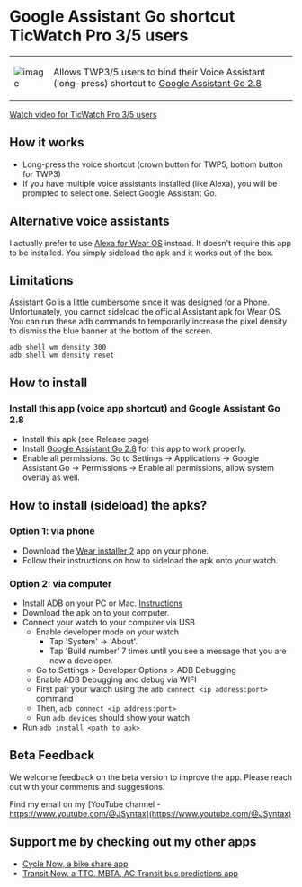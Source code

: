# Google Assistant Go shortcut TicWatch Pro 3/5 users
<table>
<tr>
<td>


![image](https://github.com/TransitNow/voice-assistant-shortcut-wearos/assets/2457368/ba407c3a-61f5-4606-badf-9494c0db2cbd)

</td>
<td>
Allows TWP3/5 users to bind their Voice Assistant (long-press) shortcut to <a href="https://www.apkmirror.com/apk/google-inc/google-assistant-go/google-assistant-go-2-8-0-release/">Google Assistant Go 2.8</a>
</td>
</tr>
</table>

[Watch video for TicWatch Pro 3/5 users](https://youtu.be/lqnD2iWeQBI)


## How it works
- Long-press the voice shortcut (crown button for TWP5, bottom button for TWP3)
- If you have multiple voice assistants installed (like Alexa), you will be prompted to select one. Select Google Assistant Go.

## Alternative voice assistants
I actually prefer to use [Alexa for Wear OS](https://www.apkmirror.com/apk/amazon-mobile-llc/amazon-alexa-for-smart-watches-wear-os/) instead. It doesn't require this app to be installed. You simply sideload the apk and it works out of the box.

## Limitations
Assistant Go is a little cumbersome since it was designed for a Phone. Unfortunately, you cannot sideload the official Assistant apk for Wear OS.
You can run these adb commands to temporarily increase the pixel density to dismiss the blue banner at the bottom of the screen.
```
adb shell wm density 300
adb shell wm density reset
```
## How to install
### Install this app (voice app shortcut) and Google Assistant Go 2.8
- Install this apk (see Release page)
- Install [Google Assistant Go 2.8](https://www.apkmirror.com/apk/google-inc/google-assistant-go/google-assistant-go-2-8-0-release/) for this app to work properly.
- Enable all permissions. Go to Settings -> Applications -> Google Assistant Go -> Permissions -> Enable all permissions, allow system overlay as well.

## How to install (sideload) the apks?
### Option 1: via phone
- Download the [Wear installer 2](https://www.reddit.com/r/WearOS/comments/u9hf2m/new_app_wear_installer_2_a_free_general_purpose/) app on your phone.
- Follow their instructions on how to sideload the apk onto your watch.

### Option 2: via computer
- Install ADB on your PC or Mac. [Instructions](https://www.xda-developers.com/install-adb-windows-macos-linux/)
- Download the apk on to your computer.
- Connect your watch to your computer via USB
  - Enable developer mode on your watch
      - Tap 'System' -> 'About'.
      - Tap 'Build number' 7 times until you see a message that you are now a developer.
  - Go to Settings > Developer Options > ADB Debugging
  - Enable ADB Debugging and debug via WIFI
  - First pair your watch using the `adb connect <ip address:port>` command
  - Then, `adb connect <ip address:port>`
  - Run `adb devices` should show your watch
- Run `adb install <path to apk>`


## Beta Feedback
We welcome feedback on the beta version to improve the app. Please reach out with your comments and suggestions. 

Find my email on my [YouTube channel - https://www.youtube.com/@JSyntax](https://www.youtube.com/@JSyntax)  

## Support me by checking out my other apps
- [Cycle Now, a bike share app](https://cyclenowapp.com/) 
- [Transit Now, a TTC, MBTA, AC Transit bus predictions app](https://transitnowapp.com/)


